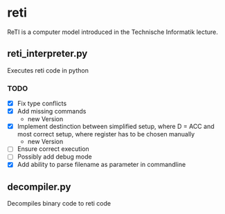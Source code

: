 # reti
ReTI is a computer model introduced in the Technische Informatik lecture.

## reti_interpreter.py
Executes reti code in python

### TODO
- [x] Fix type conflicts
- [x] Add missing commands  
    - new Version
- [x] Implement destinction between simplified setup, where D = ACC and most correct setup, where register has to be chosen manually
    - new Version
- [ ] Ensure correct execution
- [ ] Possibly add debug mode
- [x] Add ability to parse filename as parameter in commandline

## decompiler.py
Decompiles binary code to reti code